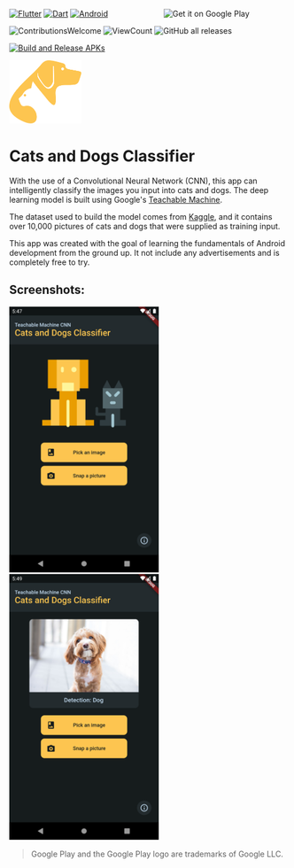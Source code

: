 <a href='https://play.google.com/store/apps/details?id=com.ml.catsanddogs&pcampaignid=pcampaignidMKT-Other-global-all-co-prtnr-py-PartBadge-Mar2515-1'><img align="right" alt='Get it on Google Play' src='https://play.google.com/intl/en_us/badges/static/images/badges/en_badge_web_generic.png' width=225/></a>


[![Flutter](https://img.shields.io/badge/Flutter-02569B?style=for-the-badge&logo=flutter)](https://flutter.dev/)
[![Dart](https://img.shields.io/badge/Dart-0175C2?style=for-the-badge&logo=dart)](https://dart.dev/)
[![Android](https://img.shields.io/badge/Android-3DDC84?style=for-the-badge&logo=android&logoColor=white)](https://www.android.com/)

![ContributionsWelcome](https://img.shields.io/badge/contributions-welcome-green.svg)
![ViewCount](https://views.whatilearened.today/views/github/sourhub226/flutter-cats-dogs-CNN.svg)
![GitHub all releases](https://img.shields.io/github/downloads/sourhub226/flutter-cats-dogs-CNN/total)

[![Build and Release APKs](https://github.com/sourhub226/flutter-cats-dogs-CNN/actions/workflows/main.yml/badge.svg)](https://github.com/sourhub226/flutter-cats-dogs-CNN/actions/workflows/main.yml)


<img src="assets/images/splash.png" alt="app-icon" width='130px'>


# Cats and Dogs Classifier

With the use of a Convolutional Neural Network (CNN), this app can intelligently classify the images you input into cats and dogs. The deep learning model is built using Google's [Teachable Machine](https://teachablemachine.withgoogle.com/).

The dataset used to build the model comes from [Kaggle](https://www.kaggle.com/tongpython/cat-and-dog), and it contains over 10,000 pictures of cats and dogs that were supplied as training input.

This app was created with the goal of learning the fundamentals of Android development from the ground up. It not include any advertisements and is completely free to try.

## Screenshots:

<p>
<img src="screenshots/app-ss1.png" alt="app-screenshot-1" width='270px'>
<img src="screenshots/app-ss2.png" alt="app-screenshot-2" width='270px'>
</p>


>Google Play and the Google Play logo are trademarks of Google LLC.
